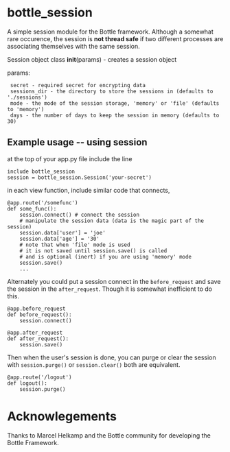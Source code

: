 # bottle_session
A simple session module for the Bottle framework.  Although a somewhat rare occurence, the session is **not thread safe** if two different processes are associating themselves with the same session.

Session object class
    __init__(params) - creates a session object

params:
```
 secret - required secret for encrypting data
 sessions_dir - the directory to store the sessions in (defaults to './sessions')
 mode - the mode of the session storage, 'memory' or 'file' (defaults to 'memory')
 days - the number of days to keep the session in memory (defaults to 30)
```

## Example usage -- using session

at the top of your app.py file include the line
    
 ```
include bottle_session
session = bottle_session.Session('your-secret')
```
    
in each view function, include similar code that connects, 
    
```
@app.route('/somefunc')
def some_func():
    session.connect() # connect the session
    # manipulate the session data (data is the magic part of the session)
    session.data['user'] = 'joe'
    session.data['age'] = '30'
    # note that when 'file' mode is used
    # it is not saved until session.save() is called
    # and is optional (inert) if you are using 'memory' mode
    session.save()
    ...
```

Alternately you could put a session connect in the `before_request` and save the session in the `after_request`.  Though it is somewhat inefficient to do this.

```
@app.before_request
def before_request():
    session.connect()
    
@app.after_request
def after_request():
    session.save()
```

Then when the user's session is done, you can purge or clear the session with `session.purge()` or `session.clear()` both are equivalent.

```
@app.route('/logout')
def logout():
    session.purge()
```

# Acknowlegements
Thanks to Marcel Helkamp and the Bottle community for developing the Bottle Framework.

